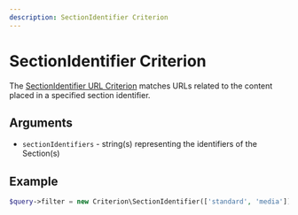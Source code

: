 ```yaml
---
description: SectionIdentifier Criterion
---
```


# SectionIdentifier Criterion

The [SectionIdentifier URL Criterion](/api/php_api/php_api_reference/classes/Ibexa-Contracts-Core-Repository-Values-URL-Query-Criterion-SectionIdentifier.html) matches URLs related to the content placed in a specified section identifier.

## Arguments

- `sectionIdentifiers` - string(s) representing the identifiers of the Section(s)

## Example

```php
$query->filter = new Criterion\SectionIdentifier(['standard', 'media']);
```
